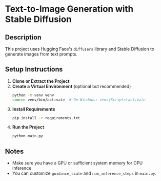 # Text-to-Image Generation with Stable Diffusion

## Description
This project uses Hugging Face's `diffusers` library and Stable Diffusion to generate images from text prompts.

## Setup Instructions

1. **Clone or Extract the Project**
2. **Create a Virtual Environment** (optional but recommended)
   ```bash
   python -m venv venv
   source venv/bin/activate  # On Windows: venv\Scripts\activate
   ```
3. **Install Requirements**
   ```bash
   pip install -r requirements.txt
   ```
4. **Run the Project**
   ```bash
   python main.py
   ```

## Notes
- Make sure you have a GPU or sufficient system memory for CPU inference.
- You can customize `guidance_scale` and `num_inference_steps` in `main.py`.
